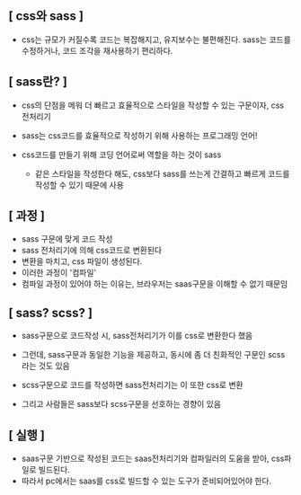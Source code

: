 ## [ css와 sass ]
- css는 규모가 커질수록 코드는 복잡해지고, 유지보수는 불편해진다.
  sass는 코드를 수정하거나, 코드 조각을 재사용하기 편리하다.

## [ sass란? ]
- css의 단점을 메워 더 빠르고 효율적으로 스타일을 작성할 수 있는 구문이자, css 전처리기
- sass는 css코드를 효율적으로 작성하기 위해 사용하는 프로그래밍 언어!

- css코드를 만들기 위해 코딩 언어로써 역할을 하는 것이 sass
  * 같은 스타일을 작성한다 해도, css보다 sass를 쓰는게 간결하고 빠르게 코드를 작성할 수 있기 때문에 사용

## [ 과정 ]
- sass 구문에 맞게 코드 작성
- sass 전처리기에 의해 css코드로 변환된다
- 변환을 마치고, css 파일이 생성된다.
- 이러한 과정이 '컴파일'
- 컴파일 과정이 있어야 하는 이유는, 브라우저는 saas구문을 이해할 수 없기 때문임

## [ sass? scss? ]
- sass구문으로 코드작성 시, sass전처리기가 이를 css로 변환한다 했음
- 그런데, sass구문과 동일한 기능을 제공하고, 동시에 좀 더 친화적인 구문인 scss라는 것도 있음

- scss구문으로 코드를 작성하면 sass전처리기는 이 또한 css로 변환
- 그리고 사람들은 sass보다 scss구문을 선호하는 경향이 있음

## [ 실행 ]
- saas구문 기반으로 작성된 코드는 saas전처리기와 컴파일러의 도움을 받아, css파일로 빌드된다. 
- 따라서 pc에서는 saas를 css로 빌드할 수 있는 도구가 준비되어있어야 한다.